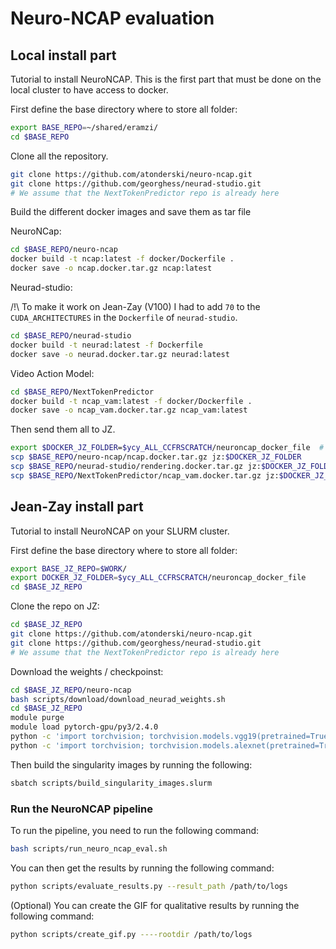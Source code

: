 # Neuro-NCAP evaluation

## Local install part

Tutorial to install NeuroNCAP. This is the first part that must be done on the local cluster to have access to docker.

First define the base directory where to store all folder:

```bash
export BASE_REPO=~/shared/eramzi/
cd $BASE_REPO
```

Clone all the repository.

```bash
git clone https://github.com/atonderski/neuro-ncap.git
git clone https://github.com/georghess/neurad-studio.git
# We assume that the NextTokenPredictor repo is already here
```

Build the different docker images and save them as tar file

NeuroNCap:

```bash
cd $BASE_REPO/neuro-ncap
docker build -t ncap:latest -f docker/Dockerfile .
docker save -o ncap.docker.tar.gz ncap:latest
```

Neurad-studio:

/!\ To make it work on Jean-Zay (V100) I had to add `70` to the `CUDA_ARCHITECTURES` in the `Dockerfile` of `neurad-studio`.

```bash
cd $BASE_REPO/neurad-studio
docker build -t neurad:latest -f Dockerfile
docker save -o neurad.docker.tar.gz neurad:latest
```

Video Action Model:

```bash
cd $BASE_REPO/NextTokenPredictor
docker build -t ncap_vam:latest -f docker/Dockerfile .
docker save -o ncap_vam.docker.tar.gz ncap_vam:latest
```

Then send them all to JZ.

```bash
export $DOCKER_JZ_FOLDER=$ycy_ALL_CCFRSCRATCH/neuroncap_docker_file  # you need to define this
scp $BASE_REPO/neuro-ncap/ncap.docker.tar.gz jz:$DOCKER_JZ_FOLDER
scp $BASE_REPO/neurad-studio/rendering.docker.tar.gz jz:$DOCKER_JZ_FOLDER
scp $BASE_REPO/NextTokenPredictor/ncap_vam.docker.tar.gz jz:$DOCKER_JZ_FOLDER
```

## Jean-Zay install part

Tutorial to install NeuroNCAP on your SLURM cluster.

First define the base directory where to store all folder:

```bash
export BASE_JZ_REPO=$WORK/
export DOCKER_JZ_FOLDER=$ycy_ALL_CCFRSCRATCH/neuroncap_docker_file
cd $BASE_JZ_REPO
```

Clone the repo on JZ:

```bash
cd $BASE_JZ_REPO
git clone https://github.com/atonderski/neuro-ncap.git
git clone https://github.com/georghess/neurad-studio.git
# We assume that the NextTokenPredictor repo is already here
```

Download the weights / checkpoinst:

```bash
cd $BASE_JZ_REPO/neuro-ncap
bash scripts/download/download_neurad_weights.sh
cd $BASE_JZ_REPO
module purge
module load pytorch-gpu/py3/2.4.0
python -c 'import torchvision; torchvision.models.vgg19(pretrained=True)'
python -c 'import torchvision; torchvision.models.alexnet(pretrained=True)'
```

Then build the singularity images by running the following:

```bash
sbatch scripts/build_singularity_images.slurm
```

### Run the NeuroNCAP pipeline

To run the pipeline, you need to run the following command:

```bash
bash scripts/run_neuro_ncap_eval.sh
```

You can then get the results by running the following command:

```bash
python scripts/evaluate_results.py --result_path /path/to/logs
```

(Optional) You can create the GIF for qualitative results by running the following command:

```bash
python scripts/create_gif.py ----rootdir /path/to/logs
```
